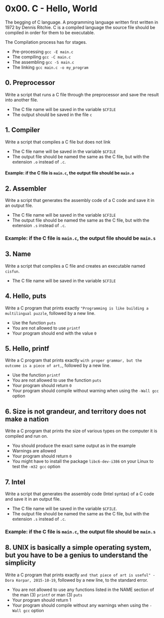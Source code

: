 # 0x00. C - Hello, World

The begging of C language. A programming language written first written in 1972 by Dennis Ritchie.
C is a compiled language the source file should be compiled in order for them to be executable.

The Compilation process has for stages.
* Pre-processing       ```gcc -E main.c```
* The compiling        ```gcc -C main.c```
* The assembling       ```gcc -S main.c```
* The linking          ```gcc main.c -o my_program```

## 0. Preprocessor
Write a script that runs a C file through the preprocessor and save the result into another file.
* The C file name will be saved in the variable ``$CFILE``
* The output should be saved in the file ``c``

## 1. Compiler
Write a script that compiles a C file but does not link
* The C file name will be saved in the variable ``$CFILE``
* The output file should be named the same as the C file, but with the extension ``.o`` instead of ``.c``.
#### Example: if the C file is ``main.c``, the output file should be ``main.o``

## 2. Assembler
Write a script that generates the assembly code of a C code and save it in an output file.
* The C file name will be saved in the variable ``$CFILE``
* The output file should be named the same as the C file, but with the extension ``.s`` instead of ``.c``.
### Example: if the C file is ``main.c``, the output file should be ``main.s``

## 3. Name
Write a script that compiles a C file and creates an executable named ``cisfun``.
* The C file name will be saved in the variable ``$CFILE``

## 4. Hello, puts
Write a C program that prints exactly ``"Programming is like building a multilingual puzzle``, followed by a new line.
* Use the function ``puts``
* You are not allowed to use ``printf``
* Your program should end with the value ``0``

## 5. Hello, printf
Write a C program that prints exactly ``with proper grammar, but the outcome is a piece of art,``, followed by a new line.
* Use the function ``printf``
* You are not allowed to use the function ``puts``
* Your program should return ``0``
* Your program should compile without warning when using the ``-Wall gcc`` option

## 6. Size is not grandeur, and territory does not make a nation
Write a C program that prints the size of various types on the computer it is compiled and run on.
* You should produce the exact same output as in the example
* Warnings are allowed
* Your program should return ``0``
* You might have to install the package ``libc6-dev-i386`` on your Linux to test the ``-m32 gcc`` option

## 7. Intel
Write a script that generates the assembly code (Intel syntax) of a C code and save it in an output file.
* The C file name will be saved in the variable ``$CFILE``.
* The output file should be named the same as the C file, but with the extension ``.s`` instead of ``.c``.
### Example: if the C file is ``main.c``, the output file should be ``main.s``

## 8. UNIX is basically a simple operating system, but you have to be a genius to understand the simplicity
Write a C program that prints exactly ``and that piece of art is useful" - Dora Korpar, 2015-10-19``, followed by a new line, to the standard error.
* You are not allowed to use any functions listed in the NAME section of the man (3) ``printf`` or man (3) ``puts``
* Your program should return 1
* Your program should compile without any warnings when using the ``-Wall gcc`` option
